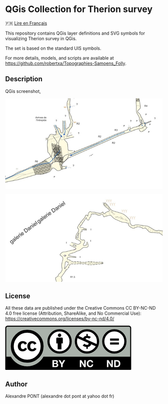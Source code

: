 QGis Collection for Therion survey
==================================

🇫🇷 [Lire en Français](./README.md)

This repository contains QGis layer definitions and SVG symbols for visualizing Therion survey in QGis.

The set is based on the standard UIS symbols.

For more details, models, and scripts are available at https://github.com/robertxa/Topographies-Samoens_Folly.

Description
-----------

QGis screenshot,

![Screenshot 1](./screenshot/screenshot_01.jpg)
  
![Screenshot 2](./screenshot/screenshot_02.jpg)


License
-------

All these data are published under the Creative Commons CC BY-NC-ND 4.0 free license (Attribution, ShareAlike, and No Commercial Use):
https://creativecommons.org/licenses/by-nc-nd/4.0/

[![Creative Commons License](./screenshot/Licence.png)](https://creativecommons.org/licenses/by-nc-nd/4.0/)


Author
------

Alexandre PONT (alexandre dot pont at yahoo dot fr)
